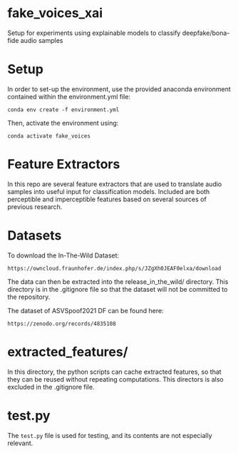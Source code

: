 # fake_voices_xai

Setup for experiments using explainable models to classify deepfake/bona-fide audio samples

# Setup

In order to set-up the environment, use the provided anaconda environment contained within the 
environment.yml file:
```
conda env create -f environment.yml
```
Then, activate the environment using:
```
conda activate fake_voices
```

# Feature Extractors

In this repo are several feature extractors that are used to translate audio samples into useful 
input for classification models. 
Included are both perceptible and imperceptible features based on several sources of previous 
research.

# Datasets
To download the In-The-Wild Dataset:
```
https://owncloud.fraunhofer.de/index.php/s/JZgXh0JEAF0elxa/download
```
The data can then be extracted into the release_in_the_wild/ directory. This directory is in the 
.gitignore file so that the dataset will not be committed to the repository.

The dataset of ASVSpoof2021 DF can be found here:
```
https://zenodo.org/records/4835108
```

# extracted_features/
In this directory, the python scripts can cache extracted features, so that they can be reused 
without repeating computations. This directors is also excluded in the .gitignore file.

# test.py

The `test.py` file is used for testing, and its contents are not especially relevant.
